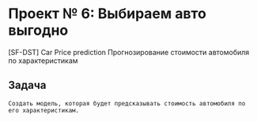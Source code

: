 # Проект № 6: Выбираем авто выгодно

[SF-DST] Car Price prediction
Прогнозирование стоимости автомобиля по характеристикам

## Задача
	Создать модель, которая будет предсказывать стоимость автомобиля по его характеристикам.

